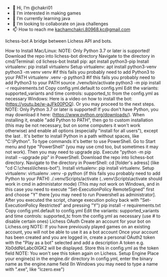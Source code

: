 - 👋 Hi, I’m @chakri01
- 👀 I’m interested in making games
- 🌱 I’m currently learning java
- 💞️ I’m looking to collaborate on java challenges
- 📫 How to reach me kachamchakri.80968.kc@gmail.com

<!---
chakri01/chakri01 is a ✨ special ✨ repository because its `README.md` (this file) appears on your GitHub profile.
You can click the Preview link to take a look at your changes.
--->

lichess-bot
A bridge between Lichess API and bots.

How to Install
Mac/Linux:
NOTE: Only Python 3.7 or later is supported!
Download the repo into lichess-bot directory
Navigate to the directory in cmd/Terminal: cd lichess-bot
Install pip: apt install python3-pip
Install virtualenv: pip install virtualenv
Setup virtualenv: apt install python3-venv
python3 -m venv venv #if this fails you probably need to add Python3 to your PATH
virtualenv .venv -p python3 #if this fails you probably need to add Python3 to your PATH
source ./venv/bin/activate
python3 -m pip install -r requirements.txt
Copy config.yml.default to config.yml
Edit the variants: supported_variants and time controls: supported_tc from the config.yml as necessary
Windows:
Here is a video on how to install the bot: (https://youtu.be/w-aJFk00POQ). Or you may proceed to the next steps.
NOTE: Only Python 3.7 or later is supported!
If you don't have Python, you may download it here: (https://www.python.org/downloads/). When installing it, enable "add Python to PATH", then go to custom installation (this may be not necessary, but on some computers it won't work otherwise) and enable all options (especially "install for all users"), except the last . It's better to install Python in a path without spaces, like "C:\Python".
To type commands it's better to use PowerShell. Go to Start menu and type "PowerShell" (you may use cmd too, but sometimes it may not work).
Then you may need to upgrade pip. Execute "python -m pip install --upgrade pip" in PowerShell.
Download the repo into lichess-bot directory.
Navigate to the directory in PowerShell: cd [folder's adress] (like "cd C:\chess\lichess-bot").
Install virtualenv: pip install virtualenv.
Setup virtualenv:
virtualenv .venv -p python (if this fails you probably need to add Python to your PATH)
./.venv/Scripts/activate (.\.venv\Scripts\activate should work in cmd in administator mode) (This may not work on Windows, and in this case you need to execute "Set-ExecutionPolicy RemoteSigned" first and choose "Y" there [you may need to run Powershell as administrator]. After you executed the script, change execution policy back with "Set-ExecutionPolicy Restricted" and pressing "Y")
pip install -r requirements.txt
Copy config.yml.default to config.yml
Edit the variants: supported_variants and time controls: supported_tc from the config.yml as necessary (use # to disable certain ones)
Lichess OAuth
Create an account for your bot on Lichess.org
NOTE: If you have previously played games on an existing account, you will not be able to use it as a bot account
Once your account has been created and you are logged in, create a personal OAuth2 token with the "Play as a bot" selected and add a description
A token e.g. Xb0ddNrLabc0lGK2 will be displayed. Store this in config.yml as the token field
NOTE: You won't see this token again on Lichess.
Setup Engine
Place your engine(s) in the engine.dir directory
In config.yml, enter the binary name as the engine.name field (In Windows you may need to type a name with ".exe", like "lczero.exe")
